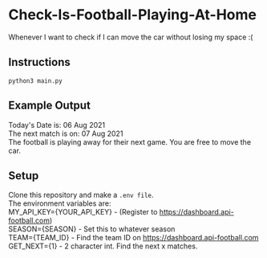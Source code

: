 # Check-Is-Football-Playing-At-Home

Whenever I want to check if I can move the car without losing my space :(

## Instructions

`python3 main.py`

## Example Output
Today's Date is: 06 Aug 2021  
The next match is on: 07 Aug 2021  
The football is playing away for their next game. You are free to move the car.  

## Setup
Clone this repository and make a `.env file`.  
The environment variables are:  
MY_API_KEY={YOUR_API_KEY} - (Register to https://dashboard.api-football.com)  
SEASON={SEASON} - Set this to whatever season  
TEAM={TEAM_ID} - Find the team ID on https://dashboard.api-football.com  
GET_NEXT={1} - 2 character int. Find the next x matches.
